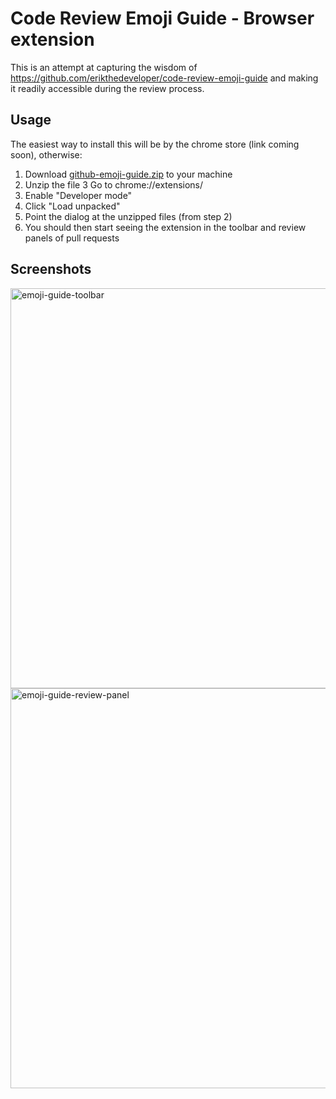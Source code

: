 # Code Review Emoji Guide - Browser extension

This is an attempt at capturing the wisdom of https://github.com/erikthedeveloper/code-review-emoji-guide and making it readily accessible during the review process.

## Usage

The easiest way to install this will be by the chrome store (link coming soon), otherwise:

1. Download [github-emoji-guide.zip](./github-emoji-guide.zip) to your machine
2. Unzip the file
3 Go to chrome://extensions/
4. Enable "Developer mode"
5. Click "Load unpacked"
6. Point the dialog at the unzipped files (from step 2)
7. You should then start seeing the extension in the toolbar and review panels of pull requests

## Screenshots

<img width="640" alt="emoji-guide-toolbar" src="https://user-images.githubusercontent.com/8846301/162381984-e94be4a2-849d-4c54-973d-a41a2335f945.png">
<img width="640" alt="emoji-guide-review-panel" src="https://user-images.githubusercontent.com/8846301/162381976-6459007e-51d6-4b27-a7c9-a8b5fb7f149b.png">
